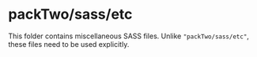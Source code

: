 # packTwo/sass/etc

This folder contains miscellaneous SASS files. Unlike `"packTwo/sass/etc"`, these files
need to be used explicitly.
